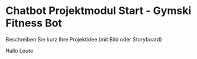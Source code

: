 # Chatbot Projektmodul Start - Gymski Fitness Bot

Beschreiben Sie kurz Ihre Projektidee (mit Bild oder Storyboard)

Hallo Leute
